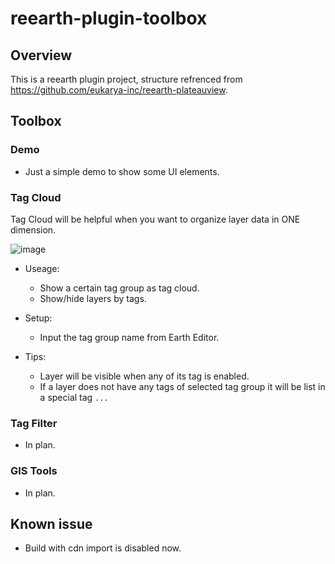 # reearth-plugin-toolbox

## Overview

This is a reearth plugin project, structure refrenced from https://github.com/eukarya-inc/reearth-plateauview.

## Toolbox

### Demo

- Just a simple demo to show some UI elements.

### Tag Cloud

Tag Cloud will be helpful when you want to organize layer data in ONE dimension.

![image](https://user-images.githubusercontent.com/21994748/182850183-b6673d82-c06e-445c-9b28-c2b5de88be77.png)

- Useage:
  - Show a certain tag group as tag cloud.
  - Show/hide layers by tags.
  
- Setup:
  - Input the tag group name from Earth Editor.

- Tips:
  - Layer will be visible when any of its tag is enabled.
  - If a layer does not have any tags of selected tag group it will be list in a special tag `...`

### Tag Filter

- In plan.

### GIS Tools

- In plan.
## Known issue

- Build with cdn import is disabled now.
